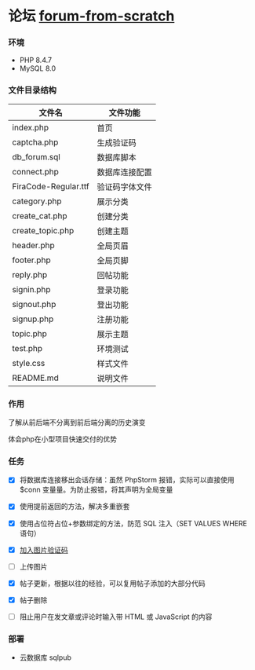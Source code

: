 # 论坛 [forum-from-scratch](https://code.tutsplus.com/how-to-create-a-phpmysql-powered-forum-from-scratch--net-10188t)

### 环境
+ PHP 8.4.7
+ MySQL 8.0

### 文件目录结构

| 文件名                  | 文件功能    |
|----------------------|---------|
| index.php            | 首页      |
| captcha.php          | 生成验证码   |
| db_forum.sql         | 数据库脚本   |
| connect.php          | 数据库连接配置 |
| FiraCode-Regular.ttf | 验证码字体文件 |
| category.php         | 展示分类    |
| create_cat.php       | 创建分类    |
| create_topic.php     | 创建主题    |
| header.php           | 全局页眉    |
| footer.php           | 全局页脚    |
| reply.php            | 回帖功能    |
| signin.php           | 登录功能    |
| signout.php          | 登出功能    |
| signup.php           | 注册功能    |
| topic.php            | 展示主题    |
| test.php             | 环境测试    |
| style.css            | 样式文件    |
| README.md            | 说明文件    |

### 作用

了解从前后端不分离到前后端分离的历史演变

体会php在小型项目快速交付的优势


### 任务

+ [x] 将数据库连接移出会话存储：虽然 PhpStorm 报错，实际可以直接使用 $conn 变量量。为防止报错，将其声明为全局变量

+ [x] 使用提前返回的方法，解决多重嵌套

+ [x] 使用占位符占位+参数绑定的方法，防范 SQL 注入（SET VALUES WHERE 语句）

+ [x] [加入图片验证码](https://www.php.cn/faq/607932.html) 

+ [ ] 上传图片

+ [x] 帖子更新，根据以往的经验，可以复用帖子添加的大部分代码

+ [x] 帖子删除

+ [ ] 阻止用户在发文章或评论时输入带 HTML 或 JavaScript 的内容

### 部署
+ 云数据库 sqlpub